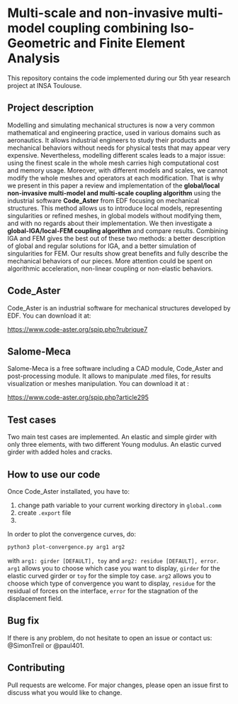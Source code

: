 # Multi-scale and non-invasive multi-model coupling combining Iso-Geometric and Finite Element Analysis

This repository contains the code implemented during our 5th year research project at INSA Toulouse.

## Project description

Modelling and simulating mechanical structures is now a very common mathematical and engineering practice, used in various domains such as aeronautics. It allows industrial engineers to study their products and mechanical behaviors without needs for physical tests that may appear very expensive. Nevertheless, modelling different scales leads to a major issue: using the finest scale in the whole mesh carries high computational cost and memory usage. Moreover, with different models and scales, we cannot modify the whole meshes and operators at each modification. That is why we present in this paper a review and implementation of the **global/local non-invasive multi-model and multi-scale coupling algorithm** using the industrial software **Code_Aster** from EDF focusing on mechanical structures. This method allows us to introduce local models, representing singularities or refined meshes, in global models without modifying them, and with no regards about their implementation. We then investigate a **global-IGA/local-FEM coupling algorithm** and compare results.  Combining IGA and FEM gives the best out of these two methods: a better description of global and regular solutions for IGA, and a better simulation of singularities for FEM. Our results show great benefits and fully describe the mechanical behaviors of our pieces.  More attention could be spent on algorithmic acceleration, non-linear coupling or non-elastic behaviors.

## Code_Aster

Code_Aster is an industrial software for mechanical structures developed by EDF. You can download it at:

https://www.code-aster.org/spip.php?rubrique7

## Salome-Meca 

Salome-Meca is a free software including a CAD module, Code_Aster and post-processing module. It allows to manipulate .med files, for results visualization or meshes manipulation. You can download it at :

https://www.code-aster.org/spip.php?article295

## Test cases 

Two main test cases are implemented. An elastic and simple girder with only three elements, with two different Young modulus. An elastic curved girder with added holes and cracks. 

## How to use our code

Once Code_Aster installated, you have to:
1. change path variable to your current working directory in ```global.comm```
2. create ```.export``` file
3. 

In order to plot the convergence curves, do:
```bash
python3 plot-convergence.py arg1 arg2
```
with ```arg1: girder [DEFAULT], toy``` and ```arg2: residue [DEFAULT], error```. 
```arg1``` allows you to choose which case you want to display, ```girder``` for the elastic curved girder or ```toy``` for the simple toy case.
```arg2``` allows you to choose which type of convergence you want to display, ```residue``` for the residual of forces on the interface, ```error``` for the stagnation of the displacement field.

## Bug fix

If there is any problem, do not hesitate to open an issue or contact us: @SimonTreil or @paul401.

## Contributing

Pull requests are welcome. For major changes, please open an issue first to discuss what you would like to change.
